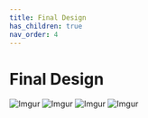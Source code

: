 ```yaml
---
title: Final Design
has_children: true
nav_order: 4
---
```


# Final Design

![Imgur](https://i.imgur.com/B9Brx0L.jpg)
![Imgur](https://i.imgur.com/N3JbwlP.jpg)
![Imgur](https://i.imgur.com/A88yrFd.jpg)
![Imgur](https://i.imgur.com/1ZRju3B.jpg)
